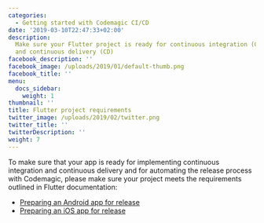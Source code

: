 ```yaml
---
categories:
  - Getting started with Codemagic CI/CD
date: '2019-03-10T22:47:33+02:00'
description:
  Make sure your Flutter project is ready for continuous integration (CI)
  and continuous delivery (CD)
facebook_description: ''
facebook_image: /uploads/2019/01/default-thumb.png
facebook_title: ''
menu:
  docs_sidebar:
    weight: 1
thumbnail: ''
title: Flutter project requirements
twitter_image: /uploads/2019/02/twitter.png
twitter_title: ''
twitterDescription: ''
weight: 7
---
```


To make sure that your app is ready for implementing continuous integration and continuous delivery and for automating the release process with Codemagic, please make sure your project meets the requirements outlined in Flutter documentation:

- [Preparing an Android app for release](https://flutter.io/docs/deployment/android)
- [Preparing an iOS app for release](https://flutter.io/docs/deployment/ios)
